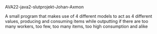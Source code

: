 AVA22-java2-slutprojekt-Johan-Axmon


A small program that makes use of 4 different models to act as 4 different values, producing and consuming items while outputting if there are too many workers, too few, too many items, too high consumption and alike
